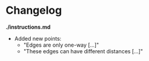 # Changelog

**./instructions.md**
* Added new points:
	* "Edges are only one-way [...]"
	* "These edges can have different distances [...]"